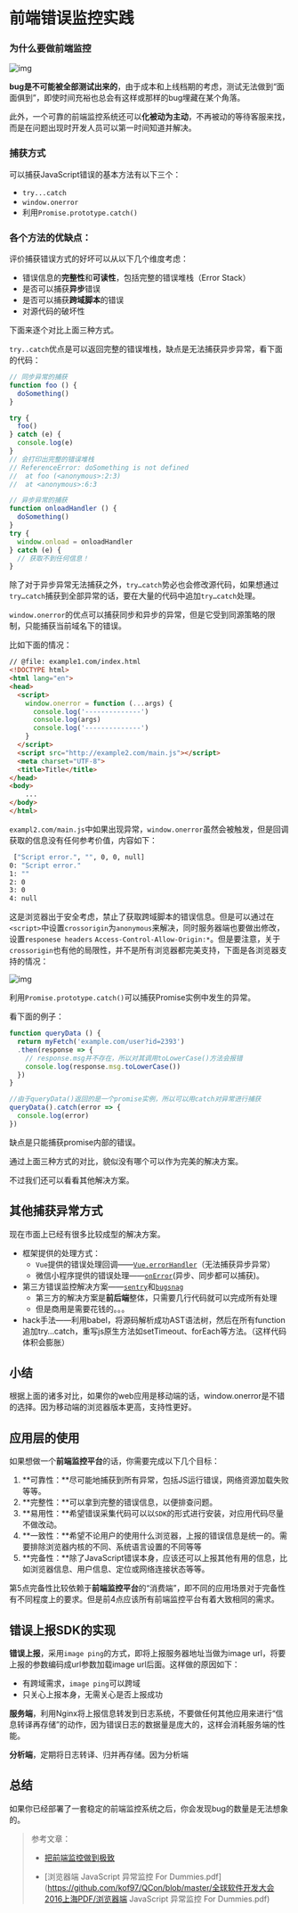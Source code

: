 # 前端错误监控实践

### 为什么要做前端监控

![img](https://zens-pic.oss-cn-shenzhen.aliyuncs.com/static/gift/msc/artwork.png?x-oss-process=style/richbox_pic)

**bug是不可能被全部测试出来的**，由于成本和上线档期的考虑，测试无法做到“面面俱到”，即使时间充裕也总会有这样或那样的bug埋藏在某个角落。

此外，一个可靠的前端监控系统还可以**化被动为主动**，不再被动的等待客服来找，而是在问题出现时开发人员可以第一时间知道并解决。



### 捕获方式

可以捕获JavaScript错误的基本方法有以下三个：
 * `try...catch `
 * `window.onerror`
 * 利用`Promise.prototype.catch()`

   

### 各个方法的优缺点：

评价捕获错误方式的好坏可以从以下几个维度考虑：

* 错误信息的**完整性**和**可读性**，包括完整的错误堆栈（Error Stack）
* 是否可以捕获**异步**错误
* 是否可以捕获**跨域脚本**的错误
* 对源代码的破坏性

下面来逐个对比上面三种方式。

`try..catch`优点是可以返回完整的错误堆栈，缺点是无法捕获异步异常，看下面的代码：

```javascript
// 同步异常的捕获
function foo () {
  doSomething()
}

try {
  foo()
} catch (e) {
  console.log(e)
}
// 会打印出完整的错误堆栈
// ReferenceError: doSomething is not defined
//  at foo (<anonymous>:2:3)
//  at <anonymous>:6:3
```



```javascript
// 异步异常的捕获
function onloadHandler () {
  doSomething()
}
try {
  window.onload = onloadHandler
} catch (e) {
  // 获取不到任何信息！
}
```

除了对于异步异常无法捕获之外，`try…catch`势必也会修改源代码，如果想通过`try…catch`捕获到全部异常的话，要在大量的代码中追加`try…catch`处理。



`window.onerror`的优点可以捕获同步和异步的异常，但是它受到同源策略的限制，只能捕获当前域名下的错误。

比如下面的情况：

```html
// @file: example1.com/index.html
<!DOCTYPE html>
<html lang="en">
<head>
  <script>
    window.onerror = function (...args) {
      console.log('--------------')
      console.log(args)
      console.log('--------------')
    }
  </script>
  <script src="http://example2.com/main.js"></script>
  <meta charset="UTF-8">
  <title>Title</title>
</head>
<body>
	...
</body>
</html>
```

`exampl2.com/main.js`中如果出现异常，`window.onerror`虽然会被触发，但是回调获取的信息没有任何参考价值，内容如下：

```bash
 ["Script error.", "", 0, 0, null]
0: "Script error."
1: ""
2: 0
3: 0
4: null
```

这是浏览器出于安全考虑，禁止了获取跨域脚本的错误信息。但是可以通过在`<script>`中设置`crossorigin`为`anonymous`来解决，同时服务器端也要做出修改，设置`responese headers` `Access-Control-Allow-Origin:*`。但是要注意，关于`crossorigin`也有他的局限性，并不是所有浏览器都完美支持，下面是各浏览器支持的情况：

![img](https://zens-pic.oss-cn-shenzhen.aliyuncs.com/static/gift/msc/crossorigin.jpg)





利用`Promise.prototype.catch()`可以捕获Promise实例中发生的异常。

看下面的例子：

```javascript
function queryData () {
  return myFetch('example.com/user?id=2393')
  .then(response => {
    // response.msg并不存在，所以对其调用toLowerCase()方法会报错
    console.log(response.msg.toLowerCase())
  })
}

//由于queryData()返回的是一个promise实例，所以可以用catch对异常进行捕获
queryData().catch(error => {
  console.log(error)
})

```

缺点是只能捕获promise内部的错误。

通过上面三种方式的对比，貌似没有哪个可以作为完美的解决方案。

不过我们还可以看看其他解决方案。

## 其他捕获异常方式

现在市面上已经有很多比较成型的解决方案。

- 框架提供的处理方式：
  - `Vue`提供的错误处理回调——[`Vue.errorHandler`](https://cn.vuejs.org/v2/api/#errorHandler)（无法捕获异步异常）
  - 微信小程序提供的错误处理——[`onError`](https://developers.weixin.qq.com/miniprogram/dev/reference/api/App.html#onError-String-error)(异步、同步都可以捕获)。
- 第三方错误监控解决方案——[`sentry`](https://sentry.io)和[`bugsnag`](https://docs.bugsnag.com/)
  - 第三方的解决方案是**前后端**整体，只需要几行代码就可以完成所有处理
  - 但是商用是需要花钱的。。。
- hack手法——利用babel，将源码解析成功AST语法树，然后在所有function追加try…catch，重写js原生方法如setTimeout、forEach等方法。（这样代码体积会膨胀）



## 小结

根据上面的诸多对比，如果你的web应用是移动端的话，window.onerror是不错的选择。因为移动端的浏览器版本更高，支持性更好。



## 应用层的使用

如果想做一个**前端监控平台**的话，你需要完成以下几个目标：

1. **可靠性：**尽可能地捕获到所有异常，包括JS运行错误，网络资源加载失败等等。
2. **完整性：**可以拿到完整的错误信息，以便排查问题。
3. **易用性：**希望错误采集代码可以以`SDK`的形式进行安装，对应用代码尽量不做改动。
4. **一致性：**希望不论用户的使用什么浏览器，上报的错误信息是统一的。需要排除浏览器内核的不同、系统语言设置的不同等等
5. **完备性：**除了JavaScript错误本身，应该还可以上报其他有用的信息，比如浏览器信息、用户信息、定位或网络连接状态等等。

第5点完备性比较依赖于**前端监控平台**的“消费端”，即不同的应用场景对于完备性有不同程度上的要求。但是前4点应该所有前端监控平台有着大致相同的需求。



## 错误上报SDK的实现

**错误上报**，采用`image ping`的方式，即将上报服务器地址当做为image url，将要上报的参数编码成url参数加载image url后面。这样做的原因如下：

* 有跨域需求，`image ping`可以跨域
* 只关心上报本身，无需关心是否上报成功

**服务端**，利用Nginx将上报信息转发到日志系统，不要做任何其他应用来进行“信息转译再存储”的动作，因为错误日志的数据量是庞大的，这样会消耗服务端的性能。

**分析端**，定期将日志转译、归并再存储。因为分析端

## 总结

如果你已经部署了一套稳定的前端监控系统之后，你会发现bug的数量是无法想象的。



> 参考文章：
>
> * [把前端监控做到极致](https://zhuanlan.zhihu.com/p/32262716)
>
> * [浏览器端 JavaScript 异常监控 For Dummies.pdf](https://github.com/kof97/QCon/blob/master/全球软件开发大会2016上海PDF/浏览器端 JavaScript 异常监控 For Dummies.pdf)

